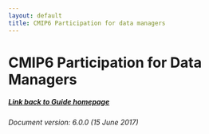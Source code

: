```yaml
---
layout: default
title: CMIP6 Participation for data managers
---
```


# CMIP6 Participation for Data Managers
##### [Link back to Guide homepage][guide]

###### Document version: 6.0.0 (15 June 2017)

[guide]: index.html